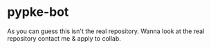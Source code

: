 # pypke-bot
As you can guess this isn't the real repository. Wanna look at the real repository contact me & apply to collab.
